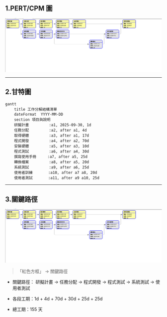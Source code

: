 ## 1.PERT/CPM 圖

![PERT/CPM 圖](PERT.png "PERT/CPM 圖")

---
## 2.甘特圖

```mermaid
gantt
    title 工作分解結構清單
    dateFormat  YYYY-MM-DD
    section 項目與說明
    研擬計畫         :a1, 2025-09-30, 1d
    任務分配         :a2, after a1, 4d
    取得硬體         :a3, after a1, 17d
    程式開發         :a4, after a2, 70d
    安裝硬體         :a5, after a3, 10d
    程式測試         :a6, after a4, 30d
    撰寫使用手冊     :a7, after a5, 25d
    轉換檔案         :a8, after a5, 20d
    系統測試         :a9, after a6, 25d
    使用者訓練       :a10, after a7 a8, 20d
    使用者測試       :a11, after a9 a10, 25d
```

---
## 3.關鍵路徑

![PERT/CPM 圖](PERT.png "PERT/CPM 圖")
> 「紅色方框」 → 關鍵路徑  

- 關鍵路徑： 研擬計畫 → 任務分配 → 程式開發 → 程式測試 → 系統測試 → 使用者測試

- 各段工期：1d + 4d + 70d + 30d + 25d + 25d

- 總工期：155 天
